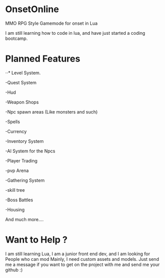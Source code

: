 # OnsetOnline
MMO RPG Style Gamemode for onset in Lua

I am still learning how to code in lua, and have just started a coding bootcamp.

# Planned Features
⋅⋅* Level System.

-Quest System

-Hud

-Weapon Shops

-Npc spawn areas (Like monsters and such)

-Spells

-Currency

-Inventory System

-AI System for the Npcs

-Player Trading

-pvp Arena

-Gathering System

-skill tree

-Boss Battles

-Housing



And much more....


# Want to Help ?
I am still learning Lua, I am a junior front end dev, and I am looking for People who can mod Mainly, I need custom assets and models.
Just send me a message if you want to get on the project with me and send me your github :)
